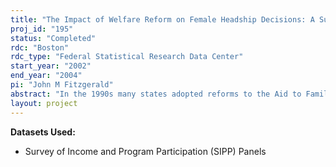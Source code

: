 ```yaml
---
title: "The Impact of Welfare Reform on Female Headship Decisions: A Supplementary Data Request"
proj_id: "195"
status: "Completed"
rdc: "Boston"
rdc_type: "Federal Statistical Research Data Center"
start_year: "2002"
end_year: "2004"
pi: "John M Fitzgerald"
abstract: "In the 1990s many states adopted reforms to the Aid to Families with Dependent Children (AFDC) program, the largest cash welfare program in the U.S. While much of the focus of these reforms has been on moving recipients from welfare to work, many reforms were also directed at affecting demographic decisions. Welfare reform hopes to reduce the incidence of non-marital fertility and encourage the formation and maintenance of two-parent families. Our ongoing project examines whether the reform provisions initiated as state waivers—and in some cases incorporated into the national legislation—deterred women from becoming and remaining unmarried mothers. Our specific aims in the project are to model female headship decisions (unmarried motherhood) and assess the impact of welfare reform provisions on those decisions while controlling for local economic conditions. So far, we have used data from the 1990,92,93 SIPP linked by respondent’s residence to state policy variables and county labor market variables to estimate models of female headship and transitions into and out of female headship. We use confidential geography for county of residence to help separate labor market effects from state policy effects. Results to date indicate that waivers appear to have effects, but further work is needed to understand the mechanism at work. This proposal requests access to additional data to provide better longitudinal coverage and larger sample sizes for our analysis."
layout: project
---
```


**Datasets Used:**

  - Survey of Income and Program Participation (SIPP) Panels 

